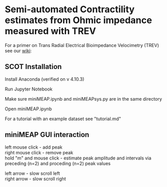 # **S**emi-automated **C**ontractility estimates from **O**hmic impedance measured with **T**REV

For a primer on Trans Radial Electrical Bioimpedance Velocimetry (TREV) see our [wiki](https://github.com/caitgregory/SCOT/wiki/Trans-Radial-Electrical-Bioimpedance-Velocimetry-(TREV)): 

## SCOT Installation
Install Anaconda (verified on v 4.10.3)

Run Jupyter Notebook

Make sure miniMEAP.ipynb and miniMEAPsys.py are in the same directory

Open miniMEAP.ipynb

For a tutorial with an example dataset see "tutorial.md"


## miniMEAP GUI interaction

left mouse click - add peak  
right mouse click - remove peak  
hold "m" and mouse click - estimate peak amplitude and intervals via preceding (n=2) and proceding (n=2) peak values  

left arrow - slow scroll left  
right arrow - slow scroll right  
